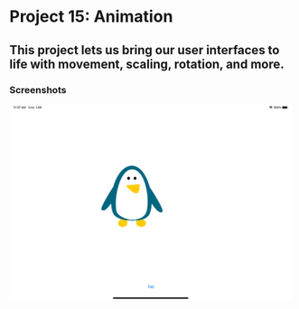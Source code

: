 # Project 15: Animation

## This project lets us bring our user interfaces to life with movement, scaling, rotation, and more. 

### Screenshots

<img src="https://github.com/deathlezz/100-Days-of-Swift/blob/main/Projects/19-Project15/Screenshots/Screenshot1.png" width=500>
